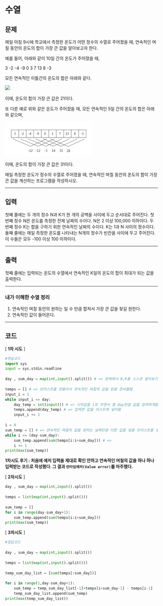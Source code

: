 # 수열

## 문제

매일 아침 9시에 학교에서 측정한 온도가 어떤 정수의 수열로 주어졌을 때, 연속적인 며칠 동안의 온도의 합이 가장 큰 값을 알아보고자 한다.

예를 들어, 아래와 같이 10일 간의 온도가 주어졌을 때, 

3 -2 -4 -9 0 3 7 13 8 -3

모든 연속적인 이틀간의 온도의 합은 아래와 같다.

![](../../../../Pictures/Screenshots/SmartSelectImage_2022-02-07-12-54-41.png)

이때, 온도의 합이 가장 큰 값은 21이다. 

또 다른 예로 위와 같은 온도가 주어졌을 때, 모든 연속적인 5일 간의 온도의 합은 아래와 같으며, 

![](2559_수열.assets/SmartSelectImage_2022-02-07-12-56-17.png)

이때, 온도의 합이 가장 큰 값은 31이다.

매일 측정한 온도가 정수의 수열로 주어졌을 때, 연속적인 며칠 동안의 온도의 합이 가장 큰 값을 계산하는 프로그램을 작성하시오. 

---

## 입력

첫째 줄에는 두 개의 정수 N과 K가 한 개의 공백을 사이에 두고 순서대로 주어진다. 첫 번째 정수 N은 온도를 측정한 전체 날짜의 수이다. N은 2 이상 100,000 이하이다. 두 번째 정수 K는 합을 구하기 위한 연속적인 날짜의 수이다. K는 1과 N 사이의 정수이다. 둘째 줄에는 매일 측정한 온도를 나타내는 N개의 정수가 빈칸을 사이에 두고 주어진다. 이 수들은 모두 -100 이상 100 이하이다. 

---

## 출력

첫째 줄에는 입력되는 온도의 수열에서 연속적인 K일의 온도의 합이 최대가 되는 값을 출력한다.

---

### 내가 이해한 수열 정리

1. 연속적인 며칠 동안의 원하는 일 수 만큼 합쳐서 가장 큰 값을 찾길 원한다.
2. 연속적인 값이 들어온다.

---

## 코드

[ **1차 시도** ]

```python
#연습코드
import sys
input = sys.stdin.readline

day , sum_day = map(int,input().split()) # => 문제에서 N,K를 스스로 알아보기 쉽게 day,sum_day로 받음

temps = [] # => 빈리스트를 만들어서 연속적인 며칠의 값을 받을 준비를함
input_i = 1
while input_i <= day:
    day_temp = int(input()) # => 시작값을 1로 주면서 총 day만큼 값을 입력하게함
    temps.append(day_temp) # => 입력한 값을 리스트에 넣어줌
    input_i += 1

i = 0
sum_temp = [] # => 연속적인 며칠의 값을 원하는 날짜만큼 더한 값을 넣을 빈리스트를 생성함
while i <= (day-sum_day):
    sum_temp.append(sum(temps[i:i+sum_day])) # => 
    i += 1
print(max(sum_temp))
```

**1차시도 후기 : 처음에 예저 입력을 제대로 확인 안하고 연속적인 며칠의 값을 하나 하나 입력받는 코드로 작성했다. 그 결과 `런타임에러(Value error)`를 마주했다.**



[ **2차시도** ]

```python
day , sum_day = map(int,input().split())

temps = list(map(int,input().split()))

sum_temp = []
for i in range(day-sum_day+1):
    sum_temp.append(sum(temps[i:i+sum_day]))
print(max(sum_temp))
```



[ **3차시도** ]

```python
#정답코드

day , sum_day = map(int,input().split())

temps = list(map(int,input().split()))

temp_sum_day_list = [sum(temps[:sum_day])]

for i in range(1,day-sum_day+1):
    sum_temp = temp_sum_day_list[-1]+temps[i+sum_day-1] - temps[i-1]
    temp_sum_day_list.append(sum_temp)
print(max(temp_sum_day_list))
```

